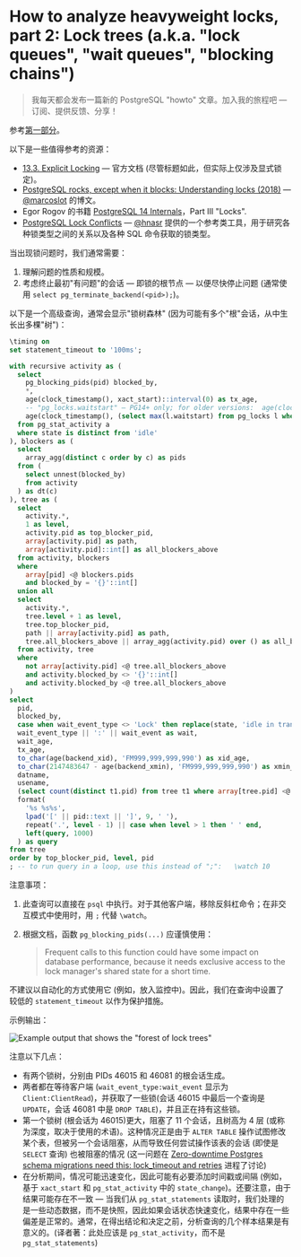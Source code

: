 # How to analyze heavyweight locks, part 2: Lock trees (a.k.a. "lock queues", "wait queues", "blocking chains")

>我每天都会发布一篇新的 PostgreSQL "howto" 文章。加入我的旅程吧 — 订阅、提供反馈、分享！

参考[第一部分](https://xiongcccc.github.io/postgres-howtos/#/./docs/22)。

以下是一些值得参考的资源：

- [13.3. Explicit Locking](https://postgresql.org/docs/current/explicit-locking.html) — 官方文档 (尽管标题如此，但实际上仅涉及显式锁定)。
- [PostgreSQL rocks, except when it blocks: Understanding locks (2018)](https://www.citusdata.com/blog/2018/02/15/when-postgresql-blocks/) — [@marcoslot](https://twitter.com/marcoslot) 的博文。
- Egor Rogov 的书籍 [PostgreSQL 14 Internals](https://postgrespro.com/community/books/internals)，Part III "Locks".
- [PostgreSQL Lock Conflicts](https://postgres-locks.husseinnasser.com) — [@hnasr](https://twitter.com/hnasr) 提供的一个参考类工具，用于研究各种锁类型之间的关系以及各种 SQL 命令获取的锁类型。

当出现锁问题时，我们通常需要：

1. 理解问题的性质和规模。
2. 考虑终止最初"有问题"的会话 — 即锁的根节点 — 以便尽快停止问题 (通常使用 `select pg_terminate_backend(<pid>);`)。

以下是一个高级查询，通常会显示"锁树森林" (因为可能有多个"根"会话，从中生长出多棵"树")：

```sql
\timing on
set statement_timeout to '100ms';

with recursive activity as (
  select
    pg_blocking_pids(pid) blocked_by,
    *,
    age(clock_timestamp(), xact_start)::interval(0) as tx_age,
    -- "pg_locks.waitstart" – PG14+ only; for older versions:  age(clock_timestamp(), state_change) as wait_age
    age(clock_timestamp(), (select max(l.waitstart) from pg_locks l where a.pid = l.pid))::interval(0) as wait_age
  from pg_stat_activity a
  where state is distinct from 'idle'
), blockers as (
  select
    array_agg(distinct c order by c) as pids
  from (
    select unnest(blocked_by)
    from activity
  ) as dt(c)
), tree as (
  select
    activity.*,
    1 as level,
    activity.pid as top_blocker_pid,
    array[activity.pid] as path,
    array[activity.pid]::int[] as all_blockers_above
  from activity, blockers
  where
    array[pid] <@ blockers.pids
    and blocked_by = '{}'::int[]
  union all
  select
    activity.*,
    tree.level + 1 as level,
    tree.top_blocker_pid,
    path || array[activity.pid] as path,
    tree.all_blockers_above || array_agg(activity.pid) over () as all_blockers_above
  from activity, tree
  where
    not array[activity.pid] <@ tree.all_blockers_above
    and activity.blocked_by <> '{}'::int[]
    and activity.blocked_by <@ tree.all_blockers_above
)
select
  pid,
  blocked_by,
  case when wait_event_type <> 'Lock' then replace(state, 'idle in transaction', 'idletx') else 'waiting' end as state,
  wait_event_type || ':' || wait_event as wait,
  wait_age,
  tx_age,
  to_char(age(backend_xid), 'FM999,999,999,990') as xid_age,
  to_char(2147483647 - age(backend_xmin), 'FM999,999,999,990') as xmin_ttf,
  datname,
  usename,
  (select count(distinct t1.pid) from tree t1 where array[tree.pid] <@ t1.path and t1.pid <> tree.pid) as blkd,
  format(
    '%s %s%s',
    lpad('[' || pid::text || ']', 9, ' '),
    repeat('.', level - 1) || case when level > 1 then ' ' end,
    left(query, 1000)
  ) as query
from tree
order by top_blocker_pid, level, pid
; -- to run query in a loop, use this instead of ";":   \watch 10
```

注意事项：

1. 此查询可以直接在 `psql` 中执行。对于其他客户端，移除反斜杠命令；在非交互模式中使用时，用 `;` 代替 `\watch`。

2. 根据文档，函数 `pg_blocking_pids(...)` 应谨慎使用：

   >Frequent calls to this function could have some impact on database performance, because it needs exclusive access to the lock manager's shared state for a short time.

不建议以自动化的方式使用它 (例如，放入监控中)。因此，我们在查询中设置了较低的 `statement_timeout` 以作为保护措施。

示例输出：

![Example output that shows the "forest of lock trees"](https://gitlab.com/postgres-ai/postgresql-consulting/postgres-howtos/-/raw/main/files/0042_example_output.jpeg)

注意以下几点：

- 有两个锁树，分别由 PIDs 46015 和 46081 的根会话生成。
- 两者都在等待客户端 (`wait_event_type:wait_event` 显示为 `Client:ClientRead`)，并获取了一些锁(会话 46015 中最后一个查询是 `UPDATE`，会话 46081 中是 `DROP TABLE`)，并且正在持有这些锁。
- 第一个锁树 (根会话为 46015)更大，阻塞了 11 个会话，且树高为 4 层 (或称为深度，取决于使用的术语)。这种情况正是由于 `ALTER TABLE` 操作试图修改某个表，但被另一个会话阻塞，从而导致任何尝试操作该表的会话 (即使是 `SELECT` 查询) 也被阻塞的情况 (这一问题在 [Zero-downtime Postgres schema migrations need this: lock_timeout and retries](https://postgres.ai/blog/20210923-zero-downtime-postgres-schema-migrations-lock-timeout-and-retries) 进程了讨论) 
- 在分析期间，情况可能迅速变化，因此可能有必要添加时间戳或间隔 (例如，基于 `xact_start` 和 `pg_stat_activity` 中的 `state_change`)。还要注意，由于结果可能存在不一致 — 当我们从 `pg_stat_statements` 读取时，我们处理的是一些动态数据，而不是快照，因此如果会话状态快速变化，结果中存在一些偏差是正常的。通常，在得出结论和决定之前，分析查询的几个样本结果是有意义的。(译者著：此处应该是 `pg_stat_activity`，而不是 `pg_stat_statements`)